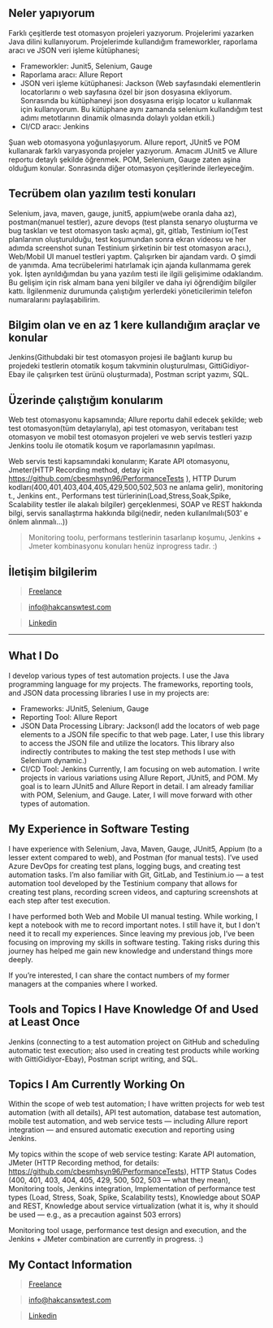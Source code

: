 ## Neler yapıyorum
Farklı çeşitlerde test otomasyon projeleri yazıyorum. Projelerimi yazarken Java dilini kullanıyorum.
Projelerimde kullandığım frameworkler, raporlama aracı ve JSON veri işleme kütüphanesi;
- Frameworkler: Junit5, Selenium, Gauge
- Raporlama aracı: Allure Report
- JSON veri işleme kütüphanesi: Jackson (Web sayfasındaki elementlerin locatorlarını o web sayfasına özel bir json dosyasına ekliyorum. Sonrasında bu kütüphaneyi json dosyasına erişip locator u kullanmak için kullanıyorum. Bu kütüphane aynı zamanda selenium kullandığım test adımı metotlarının dinamik olmasında dolaylı yoldan etkili.)
- CI/CD aracı: Jenkins
  
Şuan web otomasyona yoğunlaşıyorum. Allure report, JUnit5 ve POM kullanarak farklı varyasyonda projeler yazıyorum. Amacım JUnit5 ve Allure reportu detaylı şekilde öğrenmek. POM, Selenium, Gauge zaten aşina olduğum konular. Sonrasında diğer otomasyon çeşitlerinde ilerleyeceğim.

## Tecrübem olan yazılım testi konuları
Selenium, java, maven, gauge, junit5, appium(webe oranla daha az), postman(manuel testler), azure devops (test plansta senaryo oluşturma ve bug taskları ve test otomasyon taskı açma), git, gitlab, Testinium io(Test planlarının oluşturulduğu, test koşumundan sonra ekran videosu ve her adımda screenshot sunan Testinium şirketinin bir test otomasyon aracı.), Web/Mobil UI manuel testleri yaptım. Çalışırken bir ajandam vardı. O şimdi de yanımda. Ama tecrübelerimi hatırlamak için ajanda kullanmama gerek yok. İşten ayrıldığımdan bu yana yazılım testi ile ilgili gelişimime odaklandım. Bu gelişim için risk almam bana yeni bilgiler ve daha iyi öğrendiğim bilgiler kattı. İlgilenmeniz durumunda çalıştığım yerlerdeki yöneticilerimin telefon numaralarını paylaşabilirim.
## Bilgim olan ve en az 1 kere kullandığım araçlar ve konular
Jenkins(Githubdaki bir test otomasyon projesi ile bağlantı kurup bu projedeki testlerin otomatik koşum takvminin oluşturulması, GittiGidiyor-Ebay ile çalışırken test ürünü oluşturmada), Postman script yazımı, SQL.

## Üzerinde çalıştığım konularım
Web test otomasyonu kapsamında; Allure reportu dahil edecek şekilde; web test otomasyon(tüm detaylarıyla), api test otomasyon, veritabanı test otomasyon ve mobil test otomasyon projeleri ve web servis testleri yazıp Jenkins toolu ile otomatik koşum ve raporlamasının yapılması.

Web servis testi kapsamındaki konularım;
Karate API otomasyonu, Jmeter(HTTP Recording method, detay için https://github.com/cbesmhsyn96/PerformanceTests ), HTTP Durum kodları(400,401,403,404,405,429,500,502,503 ne anlama gelir), monitoring t., Jenkins ent., Performans test türlerinin(Load,Stress,Soak,Spike, Scalability testler ile alakalı bilgiler) gerçeklenmesi, SOAP ve REST hakkında bilgi, servis sanallaştırma hakkında bilgi(nedir, neden kullanılmalı(503' e önlem alınmalı...))

> Monitoring toolu, performans testlerinin tasarlanıp koşumu, Jenkins + Jmeter kombinasyonu konuları henüz inprogress tadır. :)


## İletişim bilgilerim
> [Freelance](https://www.hakcanswtest.com)

> info@hakcanswtest.com

> [Linkedin](https://www.linkedin.com/in/huseyinakcan34/)
----------------------------------------------------------------------------------------------------------------------------------
## What I Do
I develop various types of test automation projects. I use the Java programming language for my projects.
The frameworks, reporting tools, and JSON data processing libraries I use in my projects are:

- Frameworks: JUnit5, Selenium, Gauge
- Reporting Tool: Allure Report
- JSON Data Processing Library: Jackson(I add the locators of web page elements to a JSON file specific to that web page. Later, I use this library to access the JSON file and utilize the locators. This library also indirectly contributes to making the test step methods I use with Selenium dynamic.)
- CI/CD Tool: Jenkins
Currently, I am focusing on web automation. I write projects in various variations using Allure Report, JUnit5, and POM. My goal is to learn JUnit5 and Allure Report in detail. I am already familiar with POM, Selenium, and Gauge. Later, I will move forward with other types of automation.

## My Experience in Software Testing
I have experience with Selenium, Java, Maven, Gauge, JUnit5, Appium (to a lesser extent compared to web), and Postman (for manual tests). I’ve used Azure DevOps for creating test plans, logging bugs, and creating test automation tasks. I’m also familiar with Git, GitLab, and Testinium.io — a test automation tool developed by the Testinium company that allows for creating test plans, recording screen videos, and capturing screenshots at each step after test execution.

I have performed both Web and Mobile UI manual testing. While working, I kept a notebook with me to record important notes. I still have it, but I don't need it to recall my experiences. Since leaving my previous job, I’ve been focusing on improving my skills in software testing. Taking risks during this journey has helped me gain new knowledge and understand things more deeply.

If you’re interested, I can share the contact numbers of my former managers at the companies where I worked.

## Tools and Topics I Have Knowledge Of and Used at Least Once
Jenkins (connecting to a test automation project on GitHub and scheduling automatic test execution; also used in creating test products while working with GittiGidiyor-Ebay), Postman script writing, and SQL.

## Topics I Am Currently Working On
Within the scope of web test automation; I have written projects for web test automation (with all details), API test automation, database test automation, mobile test automation, and web service tests — including Allure report integration — and ensured automatic execution and reporting using Jenkins.

My topics within the scope of web service testing:
Karate API automation, JMeter (HTTP Recording method, for details: https://github.com/cbesmhsyn96/PerformanceTests),
HTTP Status Codes (400, 401, 403, 404, 405, 429, 500, 502, 503 — what they mean),
Monitoring tools, Jenkins integration,
Implementation of performance test types (Load, Stress, Soak, Spike, Scalability tests),
Knowledge about SOAP and REST,
Knowledge about service virtualization (what it is, why it should be used — e.g., as a precaution against 503 errors)

Monitoring tool usage, performance test design and execution, and the Jenkins + JMeter combination are currently in progress. :)


## My Contact Information
> [Freelance](https://www.hakcanswtest.com)

> info@hakcanswtest.com

> [Linkedin](https://www.linkedin.com/in/huseyinakcan34/)
